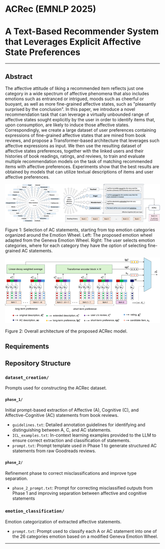 # ACRec (EMNLP 2025)
# A Text-Based Recommender System that Leverages Explicit Affective State Preferences
---
## Abstract 
The affective attitude of liking a recommended item reflects just one category in a wide spectrum of affective phenomena that also includes emotions such as entranced or intrigued, moods such as cheerful or buoyant, as well as more fine-grained affective states, such as "pleasantly surprised by the conclusion". In this paper, we introduce a novel recommendation task that can leverage a virtually unbounded range of affective states sought explicitly by the user in order to identify items that, upon consumption, are likely to induce those affective states.  Correspondingly, we create a large dataset of user preferences containing expressions of fine-grained affective states that are mined from book reviews, and propose a Transformer-based architecture that leverages such affective expressions as input. We then use the resulting dataset of affective states preferences, together with the linked users and their histories of book readings, ratings, and reviews, to train and evaluate multiple recommendation models on the task of matching recommended items with affective preferences. Experiments show that the best results are obtained by models that can utilize textual descriptions of items and user affective preferences.

![](wheel-acrec.png)

Figure 1: Selection of AC statements, starting from top emotion categories organized around the Emotion Wheel. Left: The proposed emotion wheel adapted from the Geneva Emotion Wheel. Right: The user selects emotion categories, where for each category they have the option of selecting fine-grained AC statements.

![](framework.png)

Figure 2: Overall architecture of the proposed ACRec model.

## Requirements

## Repository Structure

### `dataset_creation/`
Prompts used for constructing the ACRec dataset.

#### `phase_1/`
Initial prompt-based extraction of Affective (A), Cognitive (C), and Affective-Cognitive (AC) statements from book reviews.

- `guidelines.txt`: Detailed annotation guidelines for identifying and distinguishing between A, C, and AC statements.
- `ICL_examples.txt`: In-context learning examples provided to the LLM to ensure correct extraction and classification of statements.
- `prompt.txt`: Prompt template used in Phase 1 to generate structured AC statements from raw Goodreads reviews.

#### `phase_2/`
Refinement phase to correct misclassifications and improve type separation.

- `phase_2_prompt.txt`: Prompt for correcting misclassified outputs from Phase 1 and improving separation between affective and cognitive statements

### `emotion_classification/`
Emotion categorization of extracted affective statements.

- `prompt.txt`: Prompt used to classify each A or AC statement into one of the 26 categories emotion based on a modified Geneva Emotion Wheel.

---
